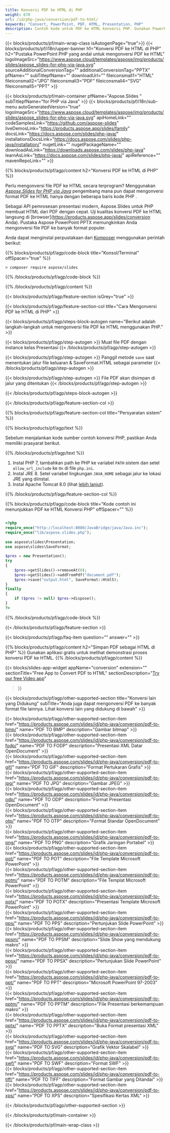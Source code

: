 ```yaml
---
title: Konversi PDF ke HTML di PHP
weight: 670
url: /id/php-java/conversion/pdf-to-html/ 
keywords: "Convert, PowerPoint, PDF, HTML, Presentation, PHP"
description: Contoh kode untuk PDF ke HTML konversi PHP. Gunakan PowerPoint PHP API untuk konversi batch file PDF ke file HTML.
---
```


{{< blocks/products/pf/main-wrap-class isAutogenPage="true">}}
{{< blocks/products/pf/i18n/upper-banner h1="Konversi PDF ke HTML di PHP" h2="Pustaka PowerPoint PHP yang andal untuk mengonversi PDF ke HTML" logoImageSrc="https://www.aspose.cloud/templates/aspose/img/products/slides/aspose_slides-for-php-via-java.svg" sourceAdditionalConversionTag="" additionalConversionTag="PPTX" pfName="" subTitlepfName="" downloadUrl="" fileiconsmall1="HTML" fileiconsmall2="JPG" fileiconsmall3="PDF" fileiconsmall4="SVG" fileiconsmall5="PPT" >}}

{{< blocks/products/pf/main-container pfName="Aspose.Slides " subTitlepfName="for PHP via Java" >}}
{{< blocks/products/pf/i18n/sub-menu autoGeneratedVersion="true" logoImageSrc="https://www.aspose.cloud/templates/aspose/img/products/slides/aspose_slides-for-php-via-java.svg" apiHomeLink="" codeSamplesLink="https://github.com/aspose-slides" liveDemosLink="https://products.aspose.app/slides/family" docsLink="https://docs.aspose.com/slides/php-java/" installationsDocsLink="https://docs.aspose.com/slides/php-java/installation/" nugetLink="" nugetPackageName="" downloadAsLink="https://downloads.aspose.com/slides/php-java" learnAsLink="https://docs.aspose.com/slides/php-java/" apiReference="" mavenRepoLink="" >}}

{{% blocks/products/pf/agp/content h2="Konversi PDF ke HTML di PHP" %}}

Perlu mengonversi file PDF ke HTML secara terprogram? Menggunakan [*Aspose.Slides for PHP via Java*](https://products.aspose.com/slides/id/php-java/) pengembang mana pun dapat mengonversi format PDF ke HTML hanya dengan beberapa baris kode PHP .

Sebagai API pemrosesan presentasi modern, Aspose.Slides untuk PHP membuat HTML dari PDF dengan cepat. Uji kualitas konversi PDF ke HTML langsung di [browser](https://products.aspose.app/slides/conversion Anda). Pustaka Aspose PowerPoint PPTX memungkinkan Anda mengonversi file PDF ke banyak format populer.

Anda dapat menginstal perpustakaan dari [Komposer](https://packagist.org/packages/aspose/slides) menggunakan perintah berikut:

{{% blocks/products/pf/agp/code-block title="Konsol/Terminal" offSpacer="true" %}}

```console
> composer require aspose/slides 

```

{{% /blocks/products/pf/agp/code-block %}}

{{% /blocks/products/pf/agp/content %}}

{{< blocks/products/pf/agp/feature-section isGrey="true" >}}

{{< blocks/products/pf/agp/feature-section-col title="Cara Mengonversi PDF ke HTML di PHP" >}}

{{< blocks/products/pf/agp/steps-block-autogen name="Berikut adalah langkah-langkah untuk mengonversi file PDF ke HTML menggunakan PHP." >}}

{{< blocks/products/pf/agp/step-autogen >}}
Muat file PDF dengan instance kelas Presentasi
{{< /blocks/products/pf/agp/step-autogen >}}

{{< blocks/products/pf/agp/step-autogen >}}
Panggil metode `save` saat menentukan jalur file keluaran & SaveFormat.HTML sebagai parameter
{{< /blocks/products/pf/agp/step-autogen >}}

{{< blocks/products/pf/agp/step-autogen >}}
File PDF akan disimpan di jalur yang ditentukan
{{< /blocks/products/pf/agp/step-autogen >}}

{{< /blocks/products/pf/agp/steps-block-autogen >}}

{{< /blocks/products/pf/agp/feature-section-col >}}

{{% blocks/products/pf/agp/feature-section-col title="Persyaratan sistem" %}}

{{% blocks/products/pf/agp/text %}}

 Sebelum menjalankan kode sumber contoh konversi PHP, pastikan Anda memiliki prasyarat berikut.

{{% /blocks/products/pf/agp/text %}}

1. Instal PHP 7, tambahkan path ke PHP ke variabel `PATH` sistem dan setel `allow_url_include` ke `On` di file `php.ini`.
1. Instal JRE 8. Setel variabel lingkungan `JAVA_HOME` sebagai jalur ke lokasi JRE yang diinstal.
1. Instal Apache Tomcat 8.0 (lihat [lebih lanjut](https://docs.aspose.com/slides/php-java/installation/)). 

{{% /blocks/products/pf/agp/feature-section-col %}}

{{% blocks/products/pf/agp/code-block title="Kode contoh ini menunjukkan PDF ke HTML Konversi PHP" offSpacer="" %}}

```php

<?php
require_once("http://localhost:8080/JavaBridge/java/Java.inc");
require_once("lib/aspose.slides.php");
 
use aspose\slides\Presentation;
use aspose\slides\SaveFormat;
 
$pres = new Presentation();
try
{
    $pres->getSlides()->removeAt(0);
    $pres->getSlides()->addFromPdf("document.pdf");
    $pres->save("output.html", SaveFormat::Html5);
}
finally
{
    if ($pres != null) $pres->dispose();
}
?>

```
{{% /blocks/products/pf/agp/code-block %}}

{{< /blocks/products/pf/agp/feature-section >}}

{{< blocks/products/pf/agp/faq-item question="" answer="" >}}
 
{{% blocks/products/pf/agp/content h2="Simpan PDF sebagai HTML di PHP" %}}
Gunakan aplikasi gratis untuk melihat demonstrasi proses konversi PDF ke HTML. 
{{% /blocks/products/pf/agp/content %}}

<!-- aboutfile Starts -->

{{< blocks/slides-app-widget 
appName="conversion"
extension=""
sectionTitle="Free App to Convert PDF to HTML" 
sectionDescription="[Try our free Video app](https://products.aspose.app/slides/video/)" 
>}}

<!-- aboutfile Ends -->

{{< blocks/products/pf/agp/other-supported-section title="Konversi lain yang Didukung" subTitle="Anda juga dapat mengonversi PDF ke banyak format file lainnya. Lihat konversi lain yang didukung di bawah" >}}

{{< blocks/products/pf/agp/other-supported-section-item href="https://products.aspose.com/slides/id/php-java/conversion/pdf-to-bmp/" name="PDF TO BMP" description="Gambar bitmap" >}}  
{{< blocks/products/pf/agp/other-supported-section-item href="https://products.aspose.com/slides/id/php-java/conversion/pdf-to-fodp/" name="PDF TO FODP" description="Presentasi XML Datar OpenDocument" >}}  
{{< blocks/products/pf/agp/other-supported-section-item href="https://products.aspose.com/slides/id/php-java/conversion/pdf-to-gif/" name="PDF TO GIF" description="Format Pertukaran Grafis" >}}  
{{< blocks/products/pf/agp/other-supported-section-item href="https://products.aspose.com/slides/id/php-java/conversion/pdf-to-jpg/" name="PDF TO JPG" description="Gambar JPEG" >}}  
{{< blocks/products/pf/agp/other-supported-section-item href="https://products.aspose.com/slides/id/php-java/conversion/pdf-to-odp/" name="PDF TO ODP" description="Format Presentasi OpenDocument" >}}  
{{< blocks/products/pf/agp/other-supported-section-item href="https://products.aspose.com/slides/id/php-java/conversion/pdf-to-otp/" name="PDF TO OTP" description="Format Standar OpenDocument" >}}  
{{< blocks/products/pf/agp/other-supported-section-item href="https://products.aspose.com/slides/id/php-java/conversion/pdf-to-png/" name="PDF TO PNG" description="Grafik Jaringan Portabel" >}}  
{{< blocks/products/pf/agp/other-supported-section-item href="https://products.aspose.com/slides/id/php-java/conversion/pdf-to-pot/" name="PDF TO POT" description="File Template Microsoft PowerPoint" >}}  
{{< blocks/products/pf/agp/other-supported-section-item href="https://products.aspose.com/slides/id/php-java/conversion/pdf-to-potm/" name="PDF TO POTM" description="File Templat Microsoft PowerPoint" >}}  
{{< blocks/products/pf/agp/other-supported-section-item href="https://products.aspose.com/slides/id/php-java/conversion/pdf-to-potx/" name="PDF TO POTX" description="Presentasi Template Microsoft PowerPoint" >}}  
{{< blocks/products/pf/agp/other-supported-section-item href="https://products.aspose.com/slides/id/php-java/conversion/pdf-to-pps/" name="PDF TO PPS" description="Pertunjukan Slide PowerPoint" >}}  
{{< blocks/products/pf/agp/other-supported-section-item href="https://products.aspose.com/slides/id/php-java/conversion/pdf-to-ppsm/" name="PDF TO PPSM" description="Slide Show yang mendukung makro" >}}  
{{< blocks/products/pf/agp/other-supported-section-item href="https://products.aspose.com/slides/id/php-java/conversion/pdf-to-ppsx/" name="PDF TO PPSX" description="Pertunjukan Slide PowerPoint" >}}  
{{< blocks/products/pf/agp/other-supported-section-item href="https://products.aspose.com/slides/id/php-java/conversion/pdf-to-ppt/" name="PDF TO PPT" description="Microsoft PowerPoint 97-2003" >}}  
{{< blocks/products/pf/agp/other-supported-section-item href="https://products.aspose.com/slides/id/php-java/conversion/pdf-to-pptm/" name="PDF TO PPTM" description="File Presentasi berkemampuan makro" >}}  
{{< blocks/products/pf/agp/other-supported-section-item href="https://products.aspose.com/slides/id/php-java/conversion/pdf-to-pptx/" name="PDF TO PPTX" description="Buka Format presentasi XML" >}}  
{{< blocks/products/pf/agp/other-supported-section-item href="https://products.aspose.com/slides/id/php-java/conversion/pdf-to-svg/" name="PDF TO SVG" description="Grafik Vektor Skalabel" >}}  
{{< blocks/products/pf/agp/other-supported-section-item href="https://products.aspose.com/slides/id/php-java/conversion/pdf-to-swf/" name="PDF TO SWF" description="Format SWF" >}}  
{{< blocks/products/pf/agp/other-supported-section-item href="https://products.aspose.com/slides/id/php-java/conversion/pdf-to-tiff/" name="PDF TO TIFF" description="Format Gambar yang Ditandai" >}}  
{{< blocks/products/pf/agp/other-supported-section-item href="https://products.aspose.com/slides/id/php-java/conversion/pdf-to-xps/" name="PDF TO XPS" description="Spesifikasi Kertas XML" >}}  


{{< /blocks/products/pf/agp/other-supported-section >}}

{{< /blocks/products/pf/main-container >}}
    
{{< /blocks/products/pf/main-wrap-class >}}